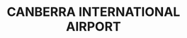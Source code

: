 ---
lastmod: '2025-04-06T06:05:20+00:00'
latitude: -35.31537
layout: suburb
longitude: 149.170023
postcode: '2609'
state: ACT
title: CANBERRA INTERNATIONAL AIRPORT
url: /act/canberra-international-airport/
---